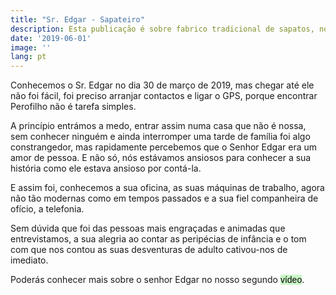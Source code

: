 ```yaml
---
title: "Sr. Edgar - Sapateiro"
description: Esta publicação é sobre fabrico tradicional de sapatos, nomeadamente do Sr. Arménio, oriundo de Perofilho, Santarém
date: '2019-06-01'
image: ''
lang: pt
---
```



Conhecemos o Sr. Edgar no dia 30 de março de 2019, mas chegar até ele não foi fácil, foi preciso arranjar contactos e ligar o GPS, porque encontrar Perofilho não é tarefa simples.

A princípio entrámos a medo, entrar assim numa casa que não é nossa, sem conhecer ninguém e ainda interromper uma tarde de família foi algo constrangedor, mas rapidamente percebemos que o Senhor Edgar era um amor de pessoa. E não só, nós estávamos ansiosos para conhecer a sua história como ele estava ansioso por contá-la.

E assim foi, conhecemos a sua oficina, as suas máquinas de trabalho, agora não tão modernas como em tempos passados e a sua fiel companheira de ofício, a telefonia.

Sem dúvida que foi das pessoas mais engraçadas e animadas que entrevistamos, a sua alegria ao contar as peripécias de infância e o tom com que nos contou as suas desventuras de adulto cativou-nos de imediato. 

Poderás conhecer mais sobre o senhor Edgar no nosso segundo <a style="text-decoration: none; background-color: #C8F7C5; color: black; font-family: Verdana, sans-serif;" href="/videos#three">vídeo</a>.
